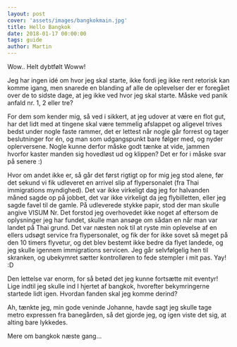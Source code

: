 ```yaml
---
layout: post
cover: 'assets/images/bangkokmain.jpg'
title: Hello Bangkok
date: 2018-01-17 00:00:00
tags: guide
author: Martin
---
```


<p>Wow.. Helt dybtfølt Woww!</p>

<p>Jeg har ingen idé om hvor jeg skal starte, ikke fordi jeg ikke rent retorisk kan komme igang, men snarede en blanding af alle de oplevelser der er foregået over de to sidste dage, at jeg ikke ved hvor jeg skal starte. Måske ved panik anfald nr. 1, 2 eller tre?</p>

<p>For dem som kender mig, så ved i sikkert, at jeg udover at være en flot gut, har det lidt med at tingene skal være temmelig afslappet og aligevel trives bedst under nogle faste rammer, det er lettest når nogle går forrest og tager beslutninger for én, og man som udgangspunkt bare følger med, og nyder oplerversene. Nogle kunne derfor måske godt tænke at vide, jammen hvorfor kaster manden sig hovedløst ud og klippen? Det er for i måske svar på senere :)</p>

<p>Hvor om andet ikke er, så går det først rigtigt op for mig jeg stod alene, før det sekund vi fik udleveret en arrivel slip af flypersonalet (fra Thai immigrations myndighed). Det var ikke virkeligt dag jeg for halvanden måned sagde op på jobbet, det var ikke virkeligt da jeg flybilletten, eller jeg sagde favel til de gamle.
På udleverede stykke papir, stod der man skulle angive VISUM Nr. Det forstod jeg overhovedet ikke noget af eftersom de oplysninger jeg har fundet, skulle man ansøge om sådan en når man var landet  på Thai grund. Det var næsten nok til at ryste min oplevelse af en ellers udsøgt service fra flypersonalet, og fik der for ikke sovet så meget på den 10 timers flyvetur, og det blev bestemt ikke bedre da flyet landede, og jeg skulle igennem immigrations servicen. Jeg går selvfølgelig hen til skranken, og ubekymret sætter kontrolløren to fede stempler i mit pas. Yay! :D </p>

<p>Den lettelse var enorm, for så betød det jeg kunne fortsætte mit eventyr! Lige indtil jeg skulle ind I hjertet af bangkok, hvorefter bekymringerne startede lidt igen. Hvordan fanden skal jeg komme derind?</p>

<p>Ah, tænkte jeg, min gode veninde Johanne, havde sagt jeg skulle tage metro expressen fra banegården, så det gjorde jeg, og igen viste det sig, at alting bare lykkedes.</p>

<p>Mere om bangkok næste gang...</p>

